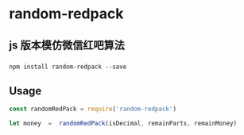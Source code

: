 # random-redpack

## js 版本模仿微信红吧算法

###
```shell
npm install random-redpack --save
```

## Usage
```javascript
const randomRedPack = require('random-redpack')

let money  =  randomRedPack(isDecimal, remainParts, remainMoney)

```
